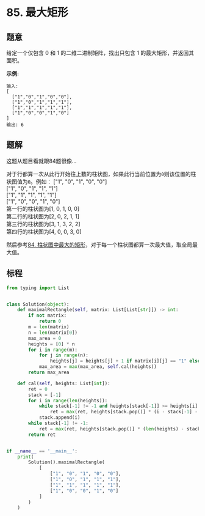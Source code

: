# 85. 最大矩形

## 题意

给定一个仅包含 0 和 1 的二维二进制矩阵，找出只包含 1 的最大矩形，并返回其面积。

**示例:**
```
输入:
[
  ["1","0","1","0","0"],
  ["1","0","1","1","1"],
  ["1","1","1","1","1"],
  ["1","0","0","1","0"]
]
输出: 6
```

## 题解

这题从题目看就跟84题很像...

对于行都算一次从此行开始往上数的柱状图，如果此行当前位置为`0`则该位置的柱状图值为`0`。例如：
["1", "0", "1", "0", "0"]  
["1", "0", "1", "1", "1"]  
["1", "1", "1", "1", "1"]  
["1", "0", "0", "1", "0"]  
第一行的柱状图为[1, 0, 1, 0, 0]  
第二行的柱状图为[2, 0, 2, 1, 1]  
第三行的柱状图为[3, 1, 3, 2, 2]  
第四行的柱状图为[4, 0, 0, 3, 0]  

然后参考[84. 柱状图中最大的矩形](https://github.com/barrylll/LeetCodeCN-Solutions/tree/master/Algorithms/0084.largestRectangleArea)，对于每一个柱状图都算一次最大值，取全局最大值。

## 标程

```python
from typing import List


class Solution(object):
    def maximalRectangle(self, matrix: List[List[str]]) -> int:
        if not matrix:
            return 0
        m = len(matrix)
        n = len(matrix[0])
        max_area = 0
        heights = [0] * n
        for i in range(m):
            for j in range(n):
                heights[j] = heights[j] + 1 if matrix[i][j] == "1" else 0
            max_area = max(max_area, self.cal(heights))
        return max_area

    def cal(self, heights: List[int]):
        ret = 0
        stack = [-1]
        for i in range(len(heights)):
            while stack[-1] != -1 and heights[stack[-1]] >= heights[i]:
                ret = max(ret, heights[stack.pop()] * (i - stack[-1] - 1))
            stack.append(i)
        while stack[-1] != -1:
            ret = max(ret, heights[stack.pop()] * (len(heights) - stack[-1] - 1))
        return ret


if __name__ == '__main__':
    print(
        Solution().maximalRectangle(
            [
                ["1", "0", "1", "0", "0"],
                ["1", "0", "1", "1", "1"],
                ["1", "1", "1", "1", "1"],
                ["1", "0", "0", "1", "0"]
            ]
        )
    )

```